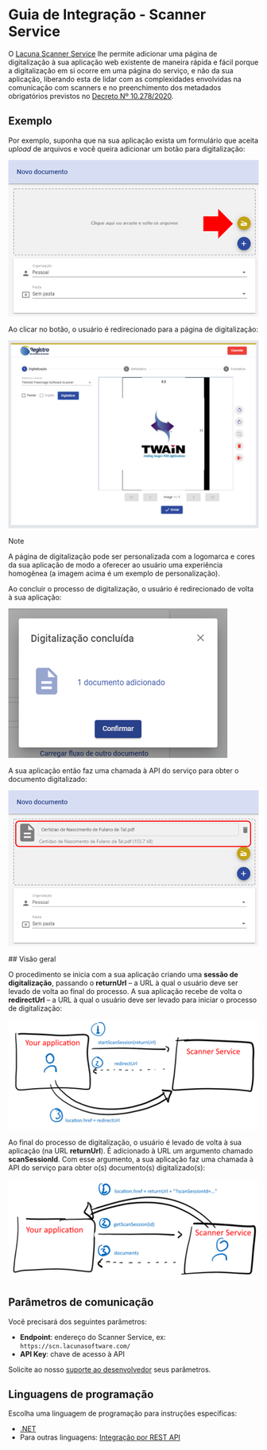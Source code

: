 ﻿# Guia de Integração - Scanner Service

O [Lacuna Scanner Service](../index.md) lhe permite adicionar uma página de digitalização à sua aplicação web existente de maneira rápida e fácil porque
a digitalização em si ocorre em uma página do serviço, e não da sua aplicação, liberando esta de lidar com as complexidades envolvidas na
comunicação com scanners e no preenchimento dos metadados obrigatórios previstos no [Decreto Nº 10.278/2020](http://www.planalto.gov.br/ccivil_03/_Ato2019-2022/2020/Decreto/D10278.htm).

## Exemplo

Por exemplo, suponha que na sua aplicação exista um formulário que aceita *upload* de arquivos e você queira adicionar um botão para digitalização:

![Demo step 1](../../../../images/scanner/demo-1.png)

Ao clicar no botão, o usuário é redirecionado para a página de digitalização:

![Demo step 2](../../../../images/scanner/demo-2.png)

> [!NOTE]
> A página de digitalização pode ser personalizada com a logomarca e cores da sua aplicação de modo a oferecer ao usuário uma experiência
> homogênea (a imagem acima é um exemplo de personalização).

Ao concluir o processo de digitalização, o usuário é redirecionado de volta à sua aplicação:

![Demo step 3](../../../../images/scanner/demo-3.png)

A sua aplicação então faz uma chamada à API do serviço para obter o documento digitalizado:

![Demo step 4](../../../../images/scanner/demo-4.png)

<a name="overview" />
## Visão geral

O procedimento se inicia com a sua aplicação criando uma **sessão de digitalização**, passando o **returnUrl** &ndash; a URL à qual o usuário deve ser
levado de volta ao final do processo. A sua aplicação recebe de volta o **redirectUrl** &ndash; a URL à qual o usuário deve ser levado para iniciar o
processo de digitalização:

![Integration part 1](../../../../images/scanner/integration-1.png)

Ao final do processo de digitalização, o usuário é levado de volta à sua aplicação (na URL **returnUrl**). É adicionado à URL um argumento chamado **scanSessionId**.
Com esse argumento, a sua aplicação faz uma chamada à API do serviço para obter o(s) documento(s) digitalizado(s):

![Integration part 2](../../../../images/scanner/integration-2.png)

## Parâmetros de comunicação

Você precisará dos seguintes parâmetros:

* **Endpoint**: endereço do Scanner Service, ex: `https://scn.lacunasoftware.com/`
* **API Key**: chave de acesso à API

Solicite ao nosso [suporte ao desenvolvedor](mailto:suporte@lacunasoftware.com) seus parâmetros.

## Linguagens de programação

Escolha uma linguagem de programação para instruções específicas:

* [.NET](dotnet.md)
* Para outras linguagens: [Integração por REST API](other.md)
